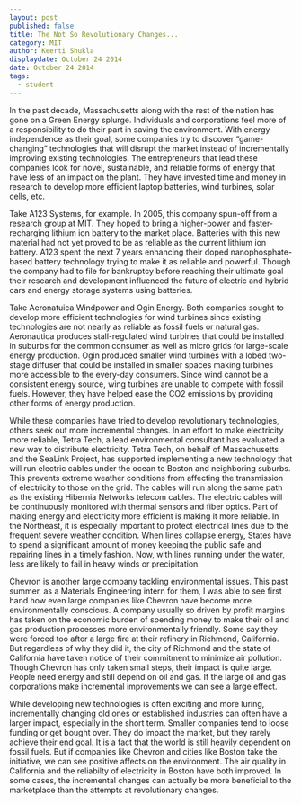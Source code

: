 ```yaml
---
layout: post
published: false
title: The Not So Revolutionary Changes...
category: MIT
author: Keerti Shukla
displaydate: October 24 2014
date: October 24 2014
tags: 
  - student
---
```


In the past decade, Massachusetts along with the rest of the nation has gone on a Green Energy splurge. Individuals and corporations feel more of a responsibility to do their part in saving the environment. With energy independence as their goal, some companies try to discover “game-changing” technologies that will disrupt the market instead of incrementally improving existing technologies. The entrepreneurs that lead these companies look for novel, sustainable, and reliable forms of energy that have less of an impact on the plant. They have invested time and money in research to develop more efficient laptop batteries, wind turbines, solar cells, etc.

Take A123 Systems, for example. In 2005, this company spun-off from a research group at MIT. They hoped to bring a higher-power and faster-recharging lithium ion battery to the market place. Batteries with this new material had not yet proved to be as reliable as the current lithium ion battery. A123 spent the next 7 years enhancing their doped nanophosphate-based battery technology trying to make it as reliable and powerful. Though the company had to file for bankruptcy before reaching their ultimate goal their research and development influenced the future of electric and hybrid cars and energy storage systems using batteries. 

Take Aeronatuica Windpower and Ogin Energy. Both companies sought to develop more efficient technologies for wind turbines since existing technologies are not nearly as reliable as fossil fuels or natural gas. Aeronautica produces stall-regulated wind turbines that could be installed in suburbs for the common consumer as well as micro grids for large-scale energy production.  Ogin produced smaller wind turbines with a lobed two-stage diffuser that could be installed in smaller spaces making turbines more accessible to the every-day consumers. Since wind cannot be a consistent energy source, wing turbines are unable to compete with fossil fuels. However, they have helped ease the CO2 emissions by providing other forms of energy production.

While these companies have tried to develop revolutionary technologies, others seek out more incremental changes. In an effort to make electricity more reliable, Tetra Tech, a lead environmental consultant has evaluated a new way to distribute electricity. Tetra Tech, on behalf of Massachusetts and the SeaLink Project, has supported implementing a new technology that will run electric cables under the ocean to Boston and neighboring suburbs. This prevents extreme weather conditions from affecting the transmission of electricity to those on the grid. The cables will run along the same path as the existing Hibernia Networks telecom cables. The electric cables will be continuously monitored with thermal sensors and fiber optics. Part of making energy and electricity more efficient is making it more reliable. In the Northeast, it is especially important to protect electrical lines due to the frequent severe weather condition. When lines collapse energy, States have to spend a significant amount of money keeping the public safe and repairing lines in a timely fashion. Now, with lines running under the water, less are likely to fail in heavy winds or precipitation. 

Chevron is another large company tackling environmental issues. This past summer, as a Materials Engineering intern for them, I was able to see first hand how even large companies like Chevron have become more environmentally conscious. A company usually so driven by profit margins has taken on the economic burden of spending money to make their oil and gas production processes more environmentally friendly. Some say they were forced too after a large fire at their refinery in Richmond, California. But regardless of why they did it, the city of Richmond and the state of California have taken notice of their commitment to minimize air pollution. Though Chevron has only taken small steps, their impact is quite large. People need energy and still depend on oil and gas. If the large oil and gas corporations make incremental improvements we can see a large effect.  

While developing new technologies is often exciting and more luring, incrementally changing old ones or established industries can often have a larger impact, especially in the short term. Smaller companies tend to loose funding or get bought over. They do impact the market, but they rarely achieve their end goal. It is a fact that the world is still heavily dependent on fossil fuels. But if companies like Chevron and cities like Boston take the initiative, we can see positive affects on the environment. The air quality in California and the reliabilty of electricity in Boston have both improved. In some cases, the incremental changes can actually be more beneficial to the marketplace than the attempts at revolutionary changes. 
